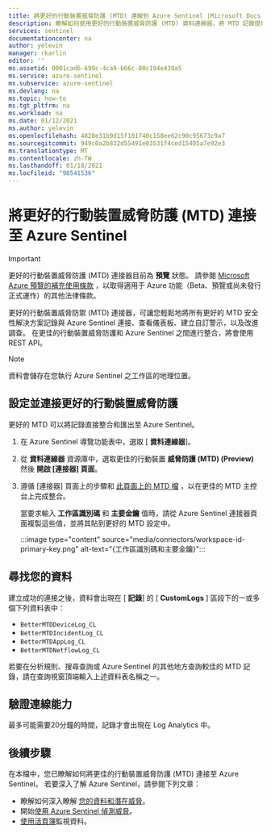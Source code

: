 ```yaml
---
title: 將更好的行動裝置威脅防護 (MTD) 連線到 Azure Sentinel |Microsoft Docs
description: 瞭解如何使用更好的行動裝置威脅防護 (MTD) 資料連線器，將 MTD 記錄提取至 Azure Sentinel。 查看活頁簿中的 MTD 資料、建立警示及改進調查。
services: sentinel
documentationcenter: na
author: yelevin
manager: rkarlin
editor: ''
ms.assetid: 0001cad6-699c-4ca9-b66c-80c194e439a5
ms.service: azure-sentinel
ms.subservice: azure-sentinel
ms.devlang: na
ms.topic: how-to
ms.tgt_pltfrm: na
ms.workload: na
ms.date: 01/12/2021
ms.author: yelevin
ms.openlocfilehash: 4828e31b9d15f101740c158ee62c90c95673c9a7
ms.sourcegitcommit: 949c0a2b832d55491e03531f4ced15405a7e92e3
ms.translationtype: MT
ms.contentlocale: zh-TW
ms.lasthandoff: 01/18/2021
ms.locfileid: "98541536"
---
```

# <a name="connect-your-better-mobile-threat-defense-mtd-to-azure-sentinel"></a>將更好的行動裝置威脅防護 (MTD) 連接至 Azure Sentinel

> [!IMPORTANT]
> 更好的行動裝置威脅防護 (MTD) 連接器目前為 **預覽** 狀態。 請參閱 [Microsoft Azure 預覽的補充使用條款](https://azure.microsoft.com/support/legal/preview-supplemental-terms/) ，以取得適用于 Azure 功能（Beta、預覽或尚未發行正式運作）的其他法律條款。

更好的行動裝置威脅防禦 (MTD) 連接器，可讓您輕鬆地將所有更好的 MTD 安全性解決方案記錄與 Azure Sentinel 連接、查看儀表板、建立自訂警示，以及改進調查。 在更佳的行動裝置威脅防護和 Azure Sentinel 之間進行整合，將會使用 REST API。

> [!NOTE]
> 資料會儲存在您執行 Azure Sentinel 之工作區的地理位置。

## <a name="configure-and-connect-better-mobile-threat-defense"></a>設定並連接更好的行動裝置威脅防護

更好的 MTD 可以將記錄直接整合和匯出至 Azure Sentinel。

1. 在 Azure Sentinel 導覽功能表中，選取 [ **資料連線器**]。

1. 從 **資料連線器** 資源庫中，選取更佳的行動裝置 **威脅防護 (MTD)  (Preview)** 然後 **開啟 [連接器] 頁面**。

1. 遵循 [連接器] 頁面上的步驟和 [此頁面上的 MTD 檔](https://mtd-docs.bmobi.net/integrations/azure-sentinel/setup-integration#mtd-integration-configuration) ，以在更佳的 MTD 主控台上完成整合。

    當要求輸入 **工作區識別碼** 和 **主要金鑰** 值時，請從 Azure Sentinel 連接器頁面複製這些值，並將其貼到更好的 MTD 設定中。

    :::image type="content" source="media/connectors/workspace-id-primary-key.png" alt-text="{工作區識別碼和主要金鑰}":::

## <a name="find-your-data"></a>尋找您的資料

建立成功的連接之後，資料會出現在 [ **記錄**] 的 [ **CustomLogs** ] 區段下的一或多個下列資料表中：
- `BetterMTDDeviceLog_CL`
- `BetterMTDIncidentLog_CL`
- `BetterMTDAppLog_CL`
- `BetterMTDNetflowLog_CL`

若要在分析規則、搜尋查詢或 Azure Sentinel 的其他地方查詢較佳的 MTD 記錄，請在查詢視窗頂端輸入上述資料表名稱之一。

## <a name="validate-connectivity"></a>驗證連線能力

最多可能需要20分鐘的時間，記錄才會出現在 Log Analytics 中。 

## <a name="next-steps"></a>後續步驟

在本檔中，您已瞭解如何將更佳的行動裝置威脅防護 (MTD) 連接至 Azure Sentinel。 若要深入了解 Azure Sentinel，請參閱下列文章：
- 瞭解如何深入瞭解 [您的資料和潛在威脅](quickstart-get-visibility.md)。
- 開始[使用 Azure Sentinel 偵測威脅](tutorial-detect-threats-built-in.md)。
- [使用活頁簿](tutorial-monitor-your-data.md)監視資料。
